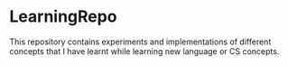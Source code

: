 # LearningRepo
This repository contains experiments and implementations of different concepts that I have learnt while learning new language or CS concepts.
